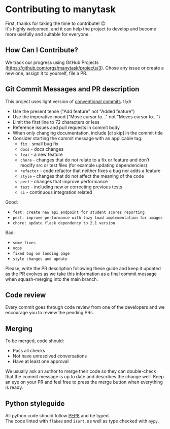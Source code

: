 # Contributing to manytask

First, thanks for taking the time to contribute! 😍  
It's highly welcomed, and it can help the project to develop and become more usefully and suitable for everyone. 

## How Can I Contribute?

We track our progress using GitHub Projects (https://github.com/orgs/manytask/projects/3). Chose any issue or create a new one, assign it to yourself, file a PR.

## Git Commit Messages and PR description

This project uses light version of [conventional commits](https://www.conventionalcommits.org/en/v1.0.0/). 
tl;dr

* Use the present tense ("Add feature" not "Added feature")
* Use the imperative mood ("Move cursor to..." not "Moves cursor to...")
* Limit the first line to 72 characters or less
* Reference issues and pull requests in commit body
* When only changing documentation, include [ci skip] in the commit title
* Consider starting the commit message with an applicable tag:
    * `fix` - small bug fix
    * `docs` - docs changes 
    * `feat` - a new feature 
    * `chore` - changes that do not relate to a fix or feature and don't modify src or test files (for example updating dependencies) 
    * `refactor` - code refactor that neither fixes a bug nor adds a feature
    * `style` - changes that do not affect the meaning of the code
    * `perf` - changes that improve performance
    * `test` - including new or correcting previous tests
    * `ci` - continuous integration related

Good:
* `feat: create new api endpoint for student scores reporting`
* `perf: improve performance with lazy load implementation for images`
* `chore: update flask dependency to 2.1 version`

Bad:
* `some fixes`
* `oops`
* `fixed bug on landing page`
* `style changes and update`

Please, write the PR description following these guide and keep it updated as the PR evolves as we take this information as a final commit message when squash-merging into the main branch.

## Code review

Every commit goes through code review from one of the developers and we encourage you to review the pending PRs.

## Merging

To be merged, code should:
* Pass all checks
* Not have unresolved conversations
* Have at least one approval

We usually ask an author to merge their code so they can double-check that the commit message is up to date and describes the change well. Keep an eye on your PR and feel free to press the merge button when everything is ready.

## Python styleguide

All python code should follow [PEP8](https://www.python.org/dev/peps/pep-0008/) and be typed.   
The code linted with `flake8` and `isort`, as well as type checked with `mypy`.
